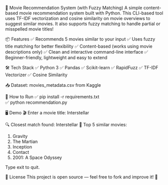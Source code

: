 🎥 Movie Recommendation System (with Fuzzy Matching)
A simple content-based movie recommendation system built with Python.
This CLI-based tool uses TF-IDF vectorization and cosine similarity on movie overviews to suggest similar movies.
It also supports fuzzy matching to handle partial or misspelled movie titles!

📦 Features
✅ Recommends 5 movies similar to your input
✅ Uses fuzzy title matching for better flexibility
✅ Content-based (works using movie descriptions only)
✅ Clean and interactive command-line interface
✅ Beginner-friendly, lightweight and easy to extend                  

🛠️ Tech Stack
✅ Python 3
✅ Pandas
✅ Scikit-learn
✅ RapidFuzz
✅ TF-IDF Vectorizer
✅ Cosine Similarity

📥 Dataset:
movies_metadata.csv from Kaggle

🚀 How to Run
✅ pip install -r requirements.txt   
✅ python recommendation.py

🖥️ Demo
🎬 Enter a movie title: Interstellar

🔍 Closest match found: Interstellar
🎯 Top 5 similar movies:
1. Gravity
2. The Martian
3. Inception
4. Contact
5. 2001: A Space Odyssey

Type exit to quit.

📜 License
This project is open source — feel free to fork and improve it! 🚀



